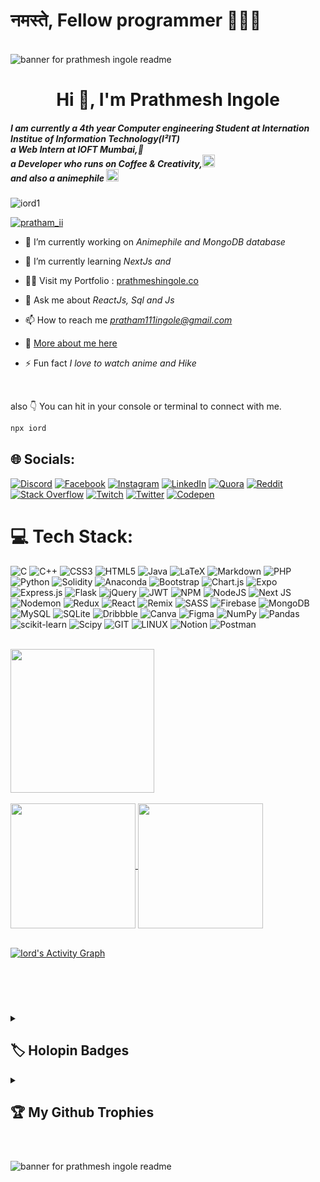 # नमस्ते, Fellow programmer 🙌👨‍💻
<br />
<img src="https://github.com/IORD1/IORD1/assets/91962775/6e21533a-b500-4564-976d-f01942cccef9" alt="banner for prathmesh ingole readme">

<!-- <img src="https://user-images.githubusercontent.com/91962775/162583011-f8623777-6795-4ac7-ad32-d1ed75f6b7ba.gif" alt="banner for prathmesh ingole readme"> -->

<!-- ------------------------------------------------------------------------------------------------------------------ -->
 <br />
 <h1 align="center">Hi 👋, I'm Prathmesh Ingole</h1>
<h5 align="left">I am currently a 4th year Computer engineering Student at Internation Institue of Information Technology(I²IT)
 <br /> 
 a Web Intern at IOFT Mumbai,🏢<br />
 a Developer who runs on Coffee & Creativity,<img height="20px" src="https://user-images.githubusercontent.com/91962775/231762034-7a3af8ce-3db9-421b-ad37-4b4d016f36c8.png" alt="">
<br />
 and also a animephile <img height="20px" src="https://user-images.githubusercontent.com/91962775/230828909-43bf753c-ae52-4806-a8a5-06ecc08c467e.png" alt="banner for prathmesh ingole readme"> </h5>

<p align="left"> <img src="https://komarev.com/ghpvc/?username=iord1&label=Profile%20visits&color=141321&style=flat" alt="iord1" /> </p>


<p align="left"> <a href="https://x.com/pratham_ii" target="blank"><img src="https://img.shields.io/twitter/follow/pratham_ii?logo=x&style=for-the-badge" alt="pratham_ii" /></a> </p>

- 🔭 I’m currently working on *Animephile and MongoDB database*

- 🌱 I’m currently learning *NextJs and*

- 👨‍💻 Visit my Portfolio :  [prathmeshingole.co](prathmeshingole.co)

- 💬 Ask me about *ReactJs, Sql and Js*

- 📫 How to reach me *pratham111ingole@gmail.com*

- 📄 <a href="https://www.canva.com/design/DAFpGuF5zB0/sUXVhtHMUbR85b68o_rICw/edit?utm_content=DAFpGuF5zB0&utm_campaign=designshare&utm_medium=link2&utm_source=sharebutton">More about me here</a> 

- ⚡ Fun fact *I love to watch anime and Hike*
<br />

also
👇 You can hit in your console or terminal to connect with me.
```bash
npx iord
```

## 🌐 Socials:
[![Discord](https://img.shields.io/badge/Discord-%237289DA.svg?logo=discord&logoColor=white)](https://discord.gg/Pratham#2172) [![Facebook](https://img.shields.io/badge/Facebook-%231877F2.svg?logo=Facebook&logoColor=white)](https://facebook.com/prathmesh.ingole.796) [![Instagram](https://img.shields.io/badge/Instagram-%23E4405F.svg?logo=Instagram&logoColor=white)](https://instagram.com/pratham|._.|) [![LinkedIn](https://img.shields.io/badge/LinkedIn-%230077B5.svg?logo=linkedin&logoColor=white)](https://linkedin.com/in/prathmesh-ingole-28028a215) [![Quora](https://img.shields.io/badge/Quora-%23B92B27.svg?logo=Quora&logoColor=white)](https://quora.com/profile/Prathmesh11-Ingole) [![Reddit](https://img.shields.io/badge/Reddit-%23FF4500.svg?logo=Reddit&logoColor=white)](https://reddit.com/user/Puzzleheaded_Snow836) [![Stack Overflow](https://img.shields.io/badge/-Stackoverflow-FE7A16?logo=stack-overflow&logoColor=white)](https://stackoverflow.com/users/18346101) [![Twitch](https://img.shields.io/badge/Twitch-%239146FF.svg?logo=Twitch&logoColor=white)](https://twitch.tv/prathami) [![Twitter](https://img.shields.io/badge/Twitter-%231DA1F2.svg?logo=Twitter&logoColor=white)](https://twitter.com/pratham_ii) [![Codepen](https://img.shields.io/badge/Codepen-000000?style=for-the-badge&logo=codepen&logoColor=white)](https://codepen.io/prathampen) 




# 💻 Tech Stack:
![C](https://img.shields.io/badge/c-%2300599C.svg?style=for-the-badge&logo=c&logoColor=white) ![C++](https://img.shields.io/badge/c++-%2300599C.svg?style=for-the-badge&logo=c%2B%2B&logoColor=white) ![CSS3](https://img.shields.io/badge/css3-%231572B6.svg?style=for-the-badge&logo=css3&logoColor=white) ![HTML5](https://img.shields.io/badge/html5-%23E34F26.svg?style=for-the-badge&logo=html5&logoColor=white) ![Java](https://img.shields.io/badge/java-%23ED8B00.svg?style=for-the-badge&logo=openjdk&logoColor=white) ![LaTeX](https://img.shields.io/badge/latex-%23008080.svg?style=for-the-badge&logo=latex&logoColor=white) ![Markdown](https://img.shields.io/badge/markdown-%23000000.svg?style=for-the-badge&logo=markdown&logoColor=white) ![PHP](https://img.shields.io/badge/php-%23777BB4.svg?style=for-the-badge&logo=php&logoColor=white) ![Python](https://img.shields.io/badge/python-3670A0?style=for-the-badge&logo=python&logoColor=ffdd54) ![Solidity](https://img.shields.io/badge/Solidity-%23363636.svg?style=for-the-badge&logo=solidity&logoColor=white) ![Anaconda](https://img.shields.io/badge/Anaconda-%2344A833.svg?style=for-the-badge&logo=anaconda&logoColor=white) ![Bootstrap](https://img.shields.io/badge/bootstrap-%238511FA.svg?style=for-the-badge&logo=bootstrap&logoColor=white) ![Chart.js](https://img.shields.io/badge/chart.js-F5788D.svg?style=for-the-badge&logo=chart.js&logoColor=white) ![Expo](https://img.shields.io/badge/expo-1C1E24?style=for-the-badge&logo=expo&logoColor=#D04A37) ![Express.js](https://img.shields.io/badge/express.js-%23404d59.svg?style=for-the-badge&logo=express&logoColor=%2361DAFB) ![Flask](https://img.shields.io/badge/flask-%23000.svg?style=for-the-badge&logo=flask&logoColor=white) ![jQuery](https://img.shields.io/badge/jquery-%230769AD.svg?style=for-the-badge&logo=jquery&logoColor=white) ![JWT](https://img.shields.io/badge/JWT-black?style=for-the-badge&logo=JSON%20web%20tokens) ![NPM](https://img.shields.io/badge/NPM-%23CB3837.svg?style=for-the-badge&logo=npm&logoColor=white) ![NodeJS](https://img.shields.io/badge/node.js-6DA55F?style=for-the-badge&logo=node.js&logoColor=white) ![Next JS](https://img.shields.io/badge/Next-black?style=for-the-badge&logo=next.js&logoColor=white) ![Nodemon](https://img.shields.io/badge/NODEMON-%23323330.svg?style=for-the-badge&logo=nodemon&logoColor=%BBDEAD) ![Redux](https://img.shields.io/badge/redux-%23593d88.svg?style=for-the-badge&logo=redux&logoColor=white) ![React](https://img.shields.io/badge/react-%2320232a.svg?style=for-the-badge&logo=react&logoColor=%2361DAFB) ![Remix](https://img.shields.io/badge/remix-%23000.svg?style=for-the-badge&logo=remix&logoColor=white) ![SASS](https://img.shields.io/badge/SASS-hotpink.svg?style=for-the-badge&logo=SASS&logoColor=white) ![Firebase](https://img.shields.io/badge/Firebase-039BE5?style=for-the-badge&logo=Firebase&logoColor=white) ![MongoDB](https://img.shields.io/badge/MongoDB-%234ea94b.svg?style=for-the-badge&logo=mongodb&logoColor=white) ![MySQL](https://img.shields.io/badge/mysql-%2300000f.svg?style=for-the-badge&logo=mysql&logoColor=white) ![SQLite](https://img.shields.io/badge/sqlite-%2307405e.svg?style=for-the-badge&logo=sqlite&logoColor=white) ![Dribbble](https://img.shields.io/badge/Dribbble-EA4C89?style=for-the-badge&logo=dribbble&logoColor=white) ![Canva](https://img.shields.io/badge/Canva-%2300C4CC.svg?style=for-the-badge&logo=Canva&logoColor=white) ![Figma](https://img.shields.io/badge/figma-%23F24E1E.svg?style=for-the-badge&logo=figma&logoColor=white) ![NumPy](https://img.shields.io/badge/numpy-%23013243.svg?style=for-the-badge&logo=numpy&logoColor=white) ![Pandas](https://img.shields.io/badge/pandas-%23150458.svg?style=for-the-badge&logo=pandas&logoColor=white) ![scikit-learn](https://img.shields.io/badge/scikit--learn-%23F7931E.svg?style=for-the-badge&logo=scikit-learn&logoColor=white) ![Scipy](https://img.shields.io/badge/SciPy-%230C55A5.svg?style=for-the-badge&logo=scipy&logoColor=%white) ![GIT](https://img.shields.io/badge/Git-fc6d26?style=for-the-badge&logo=git&logoColor=white) ![LINUX](https://img.shields.io/badge/Linux-FCC624?style=for-the-badge&logo=linux&logoColor=black) ![Notion](https://img.shields.io/badge/Notion-%23000000.svg?style=for-the-badge&logo=notion&logoColor=white) ![Postman](https://img.shields.io/badge/Postman-FF6C37?style=for-the-badge&logo=postman&logoColor=white)


<br />
<a href="https://git.io/streak-stats">
  <img height=230 align="center" src="https://streak-stats.demolab.com?user=IORD1&theme=radical&fire=EBD052" />
</a>
 <br />
 <br />


 <a href="https://github.com/iord1/github-readme-stats">
  <img height=200 align="center" src="https://github-readme-stats.vercel.app/api?username=iord1&rank_icon=github&theme=radical" />
</a>
<a href="https://github.com/iord1/convoychat">
  <img height=200 align="center" src="https://github-readme-stats.vercel.app/api/top-langs?username=iord1&exclude_repo=DSBDA-practicals,DSBDA-scripts-rating,ml_with_python&layout=compact&langs_count=8&card_width=320&theme=radical" />
</a>
<br />
<br />

  <a href="https://github.com/ashutosh00710/github-readme-activity-graph"><img alt="Iord's Activity Graph" src="https://github-readme-activity-graph.vercel.app/graph/?username=iord1&bg_color=141321&color=F8D866&line=F85D7F&point=FFFFFF&hide_border=true" /></a>

<br />

<br />

#

<details> 
  <summary><h2>🏷️ Holopin Badges</h2></summary>

  <p><a href="https://holopin.io/@iord1"><img src="https://holopin.me/iord1" alt="@iord1 Holopin board"></a></p>
</details>

<details> 
  <summary><h2>🏆 My Github Trophies</h2></summary>

<p align="left"> <a href="https://github.com/ryo-ma/github-profile-trophy"><img src="https://github-profile-trophy.vercel.app/?username=iord1&theme=radical&no-frame=true" alt="iord1" /></a> </p>
</details>

#

<img src="https://github.com/IORD1/IORD1/assets/91962775/ac53f080-344a-45db-91e4-08468015d916" alt="banner for prathmesh ingole readme">

<br />
<br />


